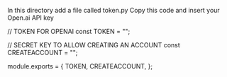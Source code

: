 In this directory add a file called token.py
Copy this code and insert your Open.ai API key

// TOKEN FOR OPENAI
const TOKEN = "<Your Api Key Here>";

// SECRET KEY TO ALLOW CREATING AN ACCOUNT
const CREATEACCOUNT = "<Your Page Access Key>";

module.exports = {
    TOKEN,
    CREATEACCOUNT,
  };
